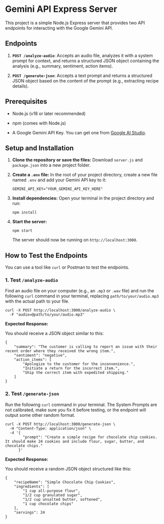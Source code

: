 # Gemini API Express Server

This project is a simple Node.js Express server that provides two API endpoints for interacting with the Google Gemini API.

## Endpoints

1. **`POST /analyze-audio`**: Accepts an audio file, analyzes it with a system prompt for context, and returns a structured JSON object containing the analysis (e.g., summary, sentiment, action items).
    
2. **`POST /generate-json`**: Accepts a text prompt and returns a structured JSON object based on the content of the prompt (e.g., extracting recipe details).
    

## Prerequisites

- Node.js (v18 or later recommended)
    
- npm (comes with Node.js)
    
- A Google Gemini API Key. You can get one from [Google AI Studio](https://aistudio.google.com/app/apikey "null").
    

## Setup and Installation

1. **Clone the repository or save the files:** Download `server.js` and `package.json` into a new project folder.
    
2. **Create a `.env` file:** In the root of your project directory, create a new file named `.env` and add your Gemini API key to it:
    
    ```
    GEMINI_API_KEY="YOUR_GEMINI_API_KEY_HERE"
    ```
    
3. **Install dependencies:** Open your terminal in the project directory and run:
    
    ```
    npm install
    ```
    
4. **Start the server:**
    
    ```
    npm start
    ```
    
    The server should now be running on `http://localhost:3000`.
    

## How to Test the Endpoints

You can use a tool like `curl` or Postman to test the endpoints.

### 1. Test `/analyze-audio`

Find an audio file on your computer (e.g., an `.mp3` or `.wav` file) and run the following `curl` command in your terminal, replacing `path/to/your/audio.mp3` with the actual path to your file.

```
curl -X POST http://localhost:3000/analyze-audio \
  -F "audio=@path/to/your/audio.mp3"
```

**Expected Response:**

You should receive a JSON object similar to this:

```
{
    "summary": "The customer is calling to report an issue with their recent order where they received the wrong item.",
    "sentiment": "negative",
    "action_items": [
        "Apologize to the customer for the inconvenience.",
        "Initiate a return for the incorrect item.",
        "Ship the correct item with expedited shipping."
    ]
}
```

### 2. Test `/generate-json`

Run the following `curl` command in your terminal. The System Prompts are not calibrated, make sure you fix it before testing, or the endpoint will output some other random format.

```
curl -X POST http://localhost:3000/generate-json \
  -H "Content-Type: application/json" \
  -d '{
        "prompt": "Create a simple recipe for chocolate chip cookies. It should make 24 cookies and include flour, sugar, butter, and chocolate chips."
      }'
```

**Expected Response:**

You should receive a random JSON object structured like this:

```
{
    "recipeName": "Simple Chocolate Chip Cookies",
    "ingredients": [
        "1 cup all-purpose flour",
        "1/2 cup granulated sugar",
        "1/2 cup unsalted butter, softened",
        "1 cup chocolate chips"
    ],
    "servings": 24
}
```